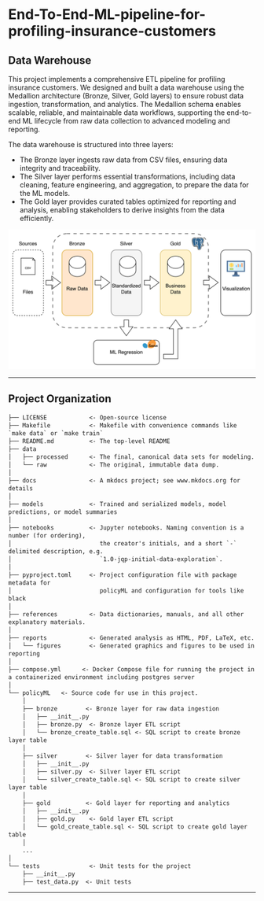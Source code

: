 # End-To-End-ML-pipeline-for-profiling-insurance-customers

## Data Warehouse
This project implements a comprehensive ETL pipeline for profiling insurance customers. We designed and built a data warehouse using the Medallion architecture (Bronze, Silver, Gold layers) to ensure robust data ingestion, transformation, and analytics. The Medallion schema enables scalable, reliable, and maintainable data workflows, supporting the end-to-end ML lifecycle from raw data collection to advanced modeling and reporting.

The data warehouse is structured into three layers:
- The Bronze layer ingests raw data from CSV files, ensuring data integrity and traceability. 
- The Silver layer performs essential transformations, including data cleaning, feature engineering, and aggregation, to prepare the data for the ML models. 
- The Gold layer provides curated tables optimized for reporting and analysis, enabling stakeholders to derive insights from the data efficiently.

![alt text](figures/warehouse.png "Warehouse")


-------- 
## Project Organization

```
├── LICENSE            <- Open-source license 
├── Makefile           <- Makefile with convenience commands like `make data` or `make train`
├── README.md          <- The top-level README 
├── data
│   ├── processed      <- The final, canonical data sets for modeling.
│   └── raw            <- The original, immutable data dump.
│
├── docs               <- A mkdocs project; see www.mkdocs.org for details
│
├── models             <- Trained and serialized models, model predictions, or model summaries
│
├── notebooks          <- Jupyter notebooks. Naming convention is a number (for ordering),
│                         the creator's initials, and a short `-` delimited description, e.g.
│                         `1.0-jqp-initial-data-exploration`.
│
├── pyproject.toml     <- Project configuration file with package metadata for 
│                         policyML and configuration for tools like black
│
├── references         <- Data dictionaries, manuals, and all other explanatory materials.
│
├── reports            <- Generated analysis as HTML, PDF, LaTeX, etc.
│   └── figures        <- Generated graphics and figures to be used in reporting
│
├── compose.yml      <- Docker Compose file for running the project in a containerized environment including postgres server
│
└── policyML   <- Source code for use in this project.
    │
    ├── bronze        <- Bronze layer for raw data ingestion
    │   ├── __init__.py
    │   ├── bronze.py  <- Bronze layer ETL script
    │   └── bronze_create_table.sql <- SQL script to create bronze layer table
    │
    ├── silver        <- Silver layer for data transformation
    │   ├── __init__.py
    │   ├── silver.py  <- Silver layer ETL script
    │   └── silver_create_table.sql <- SQL script to create silver layer table
    │
    ├── gold          <- Gold layer for reporting and analytics
    │   ├── __init__.py
    │   ├── gold.py    <- Gold layer ETL script
    │   └── gold_create_table.sql <- SQL script to create gold layer table
    │
    ...
│
└── tests              <- Unit tests for the project
    ├── __init__.py
    ├── test_data.py  <- Unit tests
```

--------